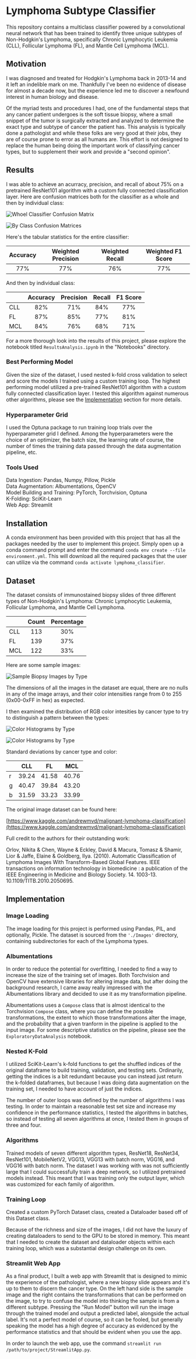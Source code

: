 # Lymphoma Subtype Classifier

This repository contains a multiclass classifier powered by a convolutional neural network that has been trained to 
identify three unique subtypes of Non-Hodgkin's Lymphoma, specifically Chronic Lymphocytic Leukemia (CLL), Follicular 
Lymphoma (FL), and Mantle Cell Lymphoma (MCL).

## Motivation

I was diagnosed and treated for Hodgkin's Lymphoma back in 2013-14 and it left an indelible mark on me.  Thankfully I've
been no evidence of disease for almost a decade now, but the experience led me to discover a newfound interest in human 
biology and disease.

Of the myriad tests and procedures I had, one of the fundamental steps that any cancer patient undergoes is the soft
tissue biopsy, where a small snippet of the tumor is surgically extracted and analyzed to determine the exact type and
subtype of cancer the patient has.  This analysis is typically done a pathologist and while these folks are very good at
their jobs, they are of course prone to error as all humans are.  This effort is not designed to replace the human being
doing the important work of classifying cancer types, but to supplement their work and provide a "second opinion".

## Results

I was able to achieve an acurracy, precision, and recall of about 75% on a pretrained ResNet101 algorithm with a custom 
fully connected classification layer.  Here are confusion matrices both for the classifier as a whole and then by
individual class:

![Whoel Classifier Confusion Matrix](Documents/README_Resources/conf_matrix_whole.png)

![By Class Confusion Matrices](Documents/README_Resources/conf_matrix_by_class.png)

Here's the tabular statistics for the entire classifier:

|     Accuracy      |   Weighted Precision   |   Weighted Recall  |   Weighted F1 Score  |
|       :---:       |         :---:          |        :---:       |       :----:         |
|        77%        |          77%           |         76%        |         77%          |


And then by individual class:

|      |  Accuracy |   Precision   |   Recall  |  F1 Score  |
| :--  |   :--:    |    :---:      |   :---:   |    :---:   |
| CLL  |    82%    |      71%      |    84%    |     77%    |
| FL   |    87%    |      85%      |    77%    |     81%    |
| MCL  |    84%    |      76%      |    68%    |     71%    |


For a more thorough look into the results of this project, please explore the notebook titled `ResultsAnalysis.ipynb` 
in the "Notebooks" directory.

### Best Performing Model

Given the size of the dataset, I used nested k-fold cross validation to select and score the models I trained using a
custom training loop.  The highest performing model utilized a pre-trained ResNet101 algorithm with a custom fully
connected classification layer.  I tested this algorithm against numerous other algorithms, please see the 
[Implementation](#Implementation) section for more details.

### Hyperparameter Grid

I used the Optuna package to run training loop trials over the hyperparameter grid I defined.  Among the hyperparameters
were the choice of an optimizer, the batch size, the learning rate of course, the number of times the training data
passed through the data augmentation pipeline, etc.


### Tools Used
Data Ingestion: Pandas, Numpy, Pillow, Pickle \
Data Augmentation: Albumentations, OpenCV \
Model Building and Training: PyTorch, Torchvision, Optuna \
K-Folding: SciKit-Learn \
Web App: Streamlit


## Installation

A conda environment has been provided with this project that has all the packages needed by the user to implement this
project.  Simply open up a conda command prompt and enter the command `conda env create --file environment.yml`.  This 
will download all the required packages that the user can utilize via the command `conda activate lymphoma_classifier`.

## Dataset

The dataset consists of immunostained biopsy slides of three different types of Non-Hodgkin's Lymphoma: Chronic
Lymphocytic Leukemia, Follicular Lymphoma, and Mantle Cell Lymphoma.

|     |   Count   |   Percentage  |
| :-- |   :---:   |     :---:     |
| CLL |    113    |      30%      |
| FL  |    139    |      37%      |
| MCL |    122    |      33%      |

Here are some sample images:

![Sample Biopsy Images by Type](Documents/README_Resources/sample_images_by_type.png)

The dimensions of all the images in the dataset are equal, there are no nulls in any of the image arrays, and their color
intensities range from 0 to 255 (0x00-0xFF in hex) as expected.

I then examined the distribution of RGB color intesities by cancer type to try to distinguish a pattern between the types:

![Color Histograms by Type](Documents/README_Resources/color_hists_by_class.png)

![Color Histograms by Type](Documents/README_Resources/color_means_by_type.png)

Standard deviations by cancer type and color:

|    |    CLL   |     FL     |   MCL     | 
| :- |   :---:  |    :---:   |   :---:   | 
| r  |   39.24  |    41.58   |   40.76   | 
| g  |   40.47  |    39.84   |   43.20   |
| b  |   31.59  |    33.23   |   33.99   | 

The original image dataset can be found here: 

[https://www.kaggle.com/andrewmvd/malignant-lymphoma-classification](https://www.kaggle.com/andrewmvd/malignant-lymphoma-classification)

Full credit to the authors for their outstanding work:

Orlov, Nikita & Chen, Wayne & Eckley, David & Macura, Tomasz & Shamir, Lior & Jaffe, Elaine & Goldberg, Ilya. (2010).
Automatic Classification of Lymphoma Images With Transform-Based Global Features. IEEE transactions on information
technology in biomedicine : a publication of the IEEE Engineering in Medicine and Biology Society. 14. 1003-13.
10.1109/TITB.2010.2050695.


## Implementation

### Image Loading

The image loading for this project is performed using Pandas, PIL, and optionally, Pickle.  The dataset is sourced from
the `'./Images'` directory, containing subdirectories for each of the Lymphoma types.

### Albumentations

In order to reduce the potential for overfitting, I needed to find a way to increase the size of the training set of
images.  Both Torchvision and OpenCV have extensive libraries for altering image data, but after doing the background
research, I came away really impressed with the Albumentations library and decided to use it as my transformation
pipeline.

Albumentations uses a `Compose` class that is almost identical to the Torchvision `Compose` class, where you can define
the possible transformations, the extent to which those transformations alter the image, and the probability that a given
tranform in the pipeline is applied to the input image.  For some descriptive statistics on the pipeline, please see the
`ExploratoryDataAnalysis` notebook.

### Nested K-Fold

I utilized SciKit-Learn's k-fold functions to get the shuffled indices of the original dataframe to build training,
validation, and testing sets.  Ordinarily, getting the indices is a bit redundant because you can instead just return
the k-folded dataframes, but because I was doing data augmentation on the training set, I needed to have account of just
the indices.

The number of outer loops was defined by the number of algorithms I was testing.  In order to maintain a reasonable test
set size and increase my confidence in the performance statistics, I tested the algorithms in batches, so instead of 
testing all seven algorithms at once, I tested them in groups of three and four.

### Algorithms

Trained models of seven different algorithm types, ResNet18, ResNet34, ResNet101, MobileNetV2, VGG13, VGG13 with batch
norm, VGG16, and VGG16 with batch norm.  The dataset I was working with was not sufficiently large that I could
successfully train a deep network, so I utilized pretrained models instead.  This meant that I was training only the 
output layer, which was customized for each family of algorithm.

### Training Loop

Created a custom PyTorch Dataset class, created a Dataloader based off of this Dataset class.

Because of the richness and size of the images, I did not have the luxury of creating dataloaders to send to the GPU to
be stored in memory.  This meant that I needed to create the dataset and dataloader objects within each training loop,
which was a substantial design challenge on its own.

### Streamlit Web App

As a final product, I built a web app with Streamlit that is designed to mimic the experience of the pathologist, where
a new biopsy slide appears and it's up to them to discern the cancer type.  On the left hand side is the sample image
and the right contains the transformations that can be performed on the image, to try to confuse the model into thinking
the sample is from a different subtype.  Pressing the "Run Model" button will run the image through the trained model
and output a predicted label, alongside the actual label.  It's not a perfect model of course, so it can be fooled, but
generally speaking the model has a high degree of accuracy as evidenced by the performance statistics and that should be
evident when you use the app.

In order to launch the web app, use the command `streamlit run /path/to/project/StreamlitApp.py`.
